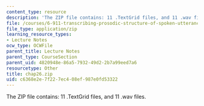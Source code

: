 ```yaml
---
content_type: resource
description: 'The ZIP file contains: 11 .TextGrid files, and 11 .wav files.'
file: /courses/6-911-transcribing-prosodic-structure-of-spoken-utterances-with-tobi-january-iap-2006/c6368e2e7f227ec408ef987e0fd53322_chap26.zip
file_type: application/zip
learning_resource_types:
- Lecture Notes
ocw_type: OCWFile
parent_title: Lecture Notes
parent_type: CourseSection
parent_uid: 4820948e-86a5-7932-49d2-2b7a99eed7a6
resourcetype: Other
title: chap26.zip
uid: c6368e2e-7f22-7ec4-08ef-987e0fd53322
---
```

The ZIP file contains: 11 .TextGrid files, and 11 .wav files.

